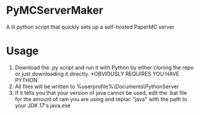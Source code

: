 # PyMCServerMaker
A lil python script that quickly sets up a self-hosted PaperMC server
# Usage
1. Download the .py script and run it with Python by either cloning the repo or just downloading it directly. *OBVIOUSLY REQUIRES YOU HAVE PYTHON
2. All files will be written to %userprofile%\Documents\PythonServer
3. If it tells you that your version of java cannot be used, edit the .bat file for the amount of ram you are using and replac "java" with the path to your JDK 17's java.exe
